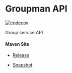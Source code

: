 # Groupman API

[![codecov](https://codecov.io/gh/bremersee/groupman-api/branch/master/graph/badge.svg)](https://codecov.io/gh/bremersee/groupman-api)

Group service API

#### Maven Site

- [Release](https://bremersee.github.io/groupman-api/index.html)

- [Snapshot](https://nexus.bremersee.org/repository/maven-sites/groupman-api/2.0.0-SNAPSHOT/index.html)
